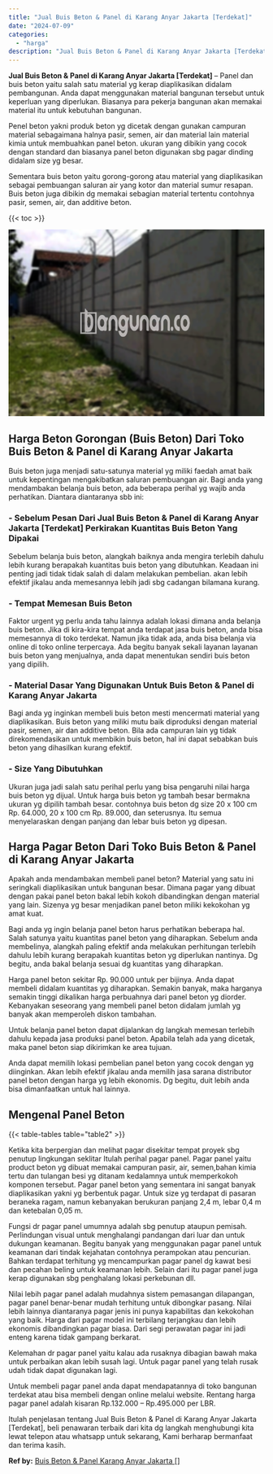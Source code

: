 ```yaml
---
title: "Jual Buis Beton & Panel di Karang Anyar Jakarta [Terdekat]"
date: "2024-07-09"
categories: 
  - "harga"
description: "Jual Buis Beton & Panel di Karang Anyar Jakarta [Terdekat]. Itulah penjelasan tentang Jual Buis Beton & Panel di Karang Anyar Jakarta [Terdekat], beli pena..."
---
```


**Jual Buis Beton & Panel di Karang Anyar Jakarta \[Terdekat\]** – Panel dan buis beton yaitu salah satu material yg kerap diaplikasikan didalam pembangunan. Anda dapat menggunakan material bangunan tersebut untuk keperluan yang diperlukan. Biasanya para pekerja bangunan akan memakai material itu untuk kebutuhan bangunan.

Penel beton yakni produk beton yg dicetak dengan gunakan campuran material sebagaimana halnya pasir, semen, air dan material lain material kimia untuk membuahkan panel beton. ukuran yang dibikin yang cocok dengan standard dan biasanya panel beton digunakan sbg pagar dinding didalam size yg besar.

Sementara buis beton yaitu gorong-gorong atau material yang diaplikasikan sebagai pembuangan saluran air yang kotor dan material sumur resapan. Buis beton juga dibikin dg memakai sebagian material tertentu contohnya pasir, semen, air, dan additive beton.

{{< toc >}}

![Jual Buis Beton & Panel di Karang Anyar Jakarta [Terdekat]](/images/jual-panel-buis-beton-murah-47.png)

## Harga Beton Gorongan (Buis Beton) Dari Toko Buis Beton & Panel di Karang Anyar Jakarta

Buis beton juga menjadi satu-satunya material yg miliki faedah amat baik untuk kepentingan mengakibatkan saluran pembuangan air. Bagi anda yang mendambakan belanja buis beton, ada beberapa perihal yg wajib anda perhatikan. Diantara diantaranya sbb ini:

### \- Sebelum Pesan Dari Jual Buis Beton & Panel di Karang Anyar Jakarta \[Terdekat\] Perkirakan Kuantitas Buis Beton Yang Dipakai

Sebelum belanja buis beton, alangkah baiknya anda mengira terlebih dahulu lebih kurang berapakah kuantitas buis beton yang dibutuhkan. Keadaan ini penting jadi tidak tidak salah di dalam melakukan pembelian. akan lebih efektif jikalau anda memesannya lebih jadi sbg cadangan bilamana kurang.

### \- Tempat Memesan Buis Beton

Faktor urgent yg perlu anda tahu lainnya adalah lokasi dimana anda belanja buis beton. Jika di kira-kira tempat anda terdapat jasa buis beton, anda bisa memesannya di toko terdekat. Namun jika tidak ada, anda bisa belanja via online di toko online terpercaya. Ada begitu banyak sekali layanan layanan buis beton yang menjualnya, anda dapat menentukan sendiri buis beton yang dipilih.

### \- Material Dasar Yang Digunakan Untuk Buis Beton & Panel di Karang Anyar Jakarta

Bagi anda yg inginkan membeli buis beton mesti mencermati material yang diaplikasikan. Buis beton yang miliki mutu baik diproduksi dengan material pasir, semen, air dan additive beton. Bila ada campuran lain yg tidak direkomendasikan untuk membikin buis beton, hal ini dapat sebabkan buis beton yang dihasilkan kurang efektif.

### \- Size Yang Dibutuhkan

Ukuran juga jadi salah satu perihal perlu yang bisa pengaruhi nilai harga buis beton yg dijual. Untuk harga buis beton yg tambah besar bermakna ukuran yg dipilih tambah besar. contohnya buis beton dg size 20 x 100 cm Rp. 64.000, 20 x 100 cm Rp. 89.000, dan seterusnya. Itu semua menyelaraskan dengan panjang dan lebar buis beton yg dipesan.

## Harga Pagar Beton Dari Toko Buis Beton & Panel di Karang Anyar Jakarta

Apakah anda mendambakan membeli panel beton? Material yang satu ini seringkali diaplikasikan untuk bangunan besar. Dimana pagar yang dibuat dengan pakai panel beton bakal lebih kokoh dibandingkan dengan material yang lain. Sizenya yg besar menjadikan panel beton miliki kekokohan yg amat kuat.

Bagi anda yg ingin belanja panel beton harus perhatikan beberapa hal. Salah satunya yaitu kuantitas panel beton yang diharapkan. Sebelum anda membelinya, alangkah paling efektif anda melakukan perhitungan terlebih dahulu lebih kurang berapakah kuantitas beton yg diperlukan nantinya. Dg begitu, anda bakal belanja sesuai dg kuantitas yang diharapkan.

Harga panel beton sekitar Rp. 90.000 untuk per bijinya. Anda dapat membeli didalam kuantitas yg diharapkan. Semakin banyak, maka harganya semakin tinggi dikalikan harga perbuahnya dari panel beton yg diorder. Kebanyakan seseorang yang membeli panel beton didalam jumlah yg banyak akan memperoleh diskon tambahan.

Untuk belanja panel beton dapat dijalankan dg langkah memesan terlebih dahulu kepada jasa produksi panel beton. Apabila telah ada yang dicetak, maka panel beton siap dikirimkan ke area tujuan.

Anda dapat memilih lokasi pembelian panel beton yang cocok dengan yg diinginkan. Akan lebih efektif jikalau anda memilih jasa sarana distributor panel beton dengan harga yg lebih ekonomis. Dg begitu, duit lebih anda bisa dimanfaatkan untuk hal lainnya.

## Mengenal Panel Beton

{{< table-tables table="table2" >}}

Ketika kita berpergian dan melihat pagar disekitar tempat proyek sbg penutup lingkungan seklitar Itulah perihal pagar panel. Pagar panel yaitu product beton yg dibuat memakai campuran pasir, air, semen,bahan kimia tertu dan tulangan besi yg ditanam kedalamnya untuk memperkokoh komponen tersebut. Pagar panel beton yang sementara ini sangat banyak diaplikasikan yakni yg berbentuk pagar. Untuk size yg terdapat di pasaran beraneka ragam, namun kebanyakan berukuran panjang 2,4 m, lebar 0,4 m dan ketebalan 0,05 m.

Fungsi dr pagar panel umumnya adalah sbg penutup ataupun pemisah. Perlindungan visual untuk menghalangi pandangan dari luar dan untuk dukungan keamanan. Begitu banyak yang menggunakan pagar panel untuk keamanan dari tindak kejahatan contohnya perampokan atau pencurian. Bahkan terdapat terhitung yg mencampurkan pagar panel dg kawat besi dan pecahan beling untuk keamanan lebih. Selain dari itu pagar panel juga kerap digunakan sbg penghalang lokasi perkebunan dll.

Nilai lebih pagar panel adalah mudahnya sistem pemasangan dilapangan, pagar panel benar-benar mudah terhitung untuk dibongkar pasang. Nilai lebih lainnya diantaranya pagar jenis ini punya kapabilitas dan kekokohan yang baik. Harga dari pagar model ini terbilang terjangkau dan lebih ekonomis dibandingkan pagar biasa. Dari segi perawatan pagar ini jadi enteng karena tidak gampang berkarat.

Kelemahan dr pagar panel yaitu kalau ada rusaknya dibagian bawah maka untuk perbaikan akan lebih susah lagi. Untuk pagar panel yang telah rusak udah tidak dapat digunakan lagi.

Untuk membeli pagar panel anda dapat mendapatannya di toko bangunan terdekat atau bisa membeli dengan online melalui website. Rentang harga pagar panel adalah kisaran Rp.132.000 – Rp.495.000 per LBR.

Itulah penjelasan tentang Jual Buis Beton & Panel di Karang Anyar Jakarta \[Terdekat\], beli penawaran terbaik dari kita dg langkah menghubungi kita lewat telepon atau whatsapp untuk sekarang, Kami berharap bermanfaat dan terima kasih.

**Ref by:** [Buis Beton & Panel Karang Anyar Jakarta []](https://id.wikipedia.org/wiki/Buis)
